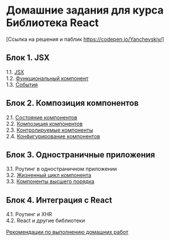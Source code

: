 # Домашние задания для курса Библиотека React

[Ссылка на решения и паблик https://codepen.io/Yanchevskiy/]

## Блок 1. JSX
1.1. [JSX](./jsx/)  
1.2. [Функциональный компонент](./func-component/)  
1.3. [События](./events/)  

## Блок 2. Композиция компонентов
2.1. [Состояние компонентов](./state/)  
2.2. [Композиция компонентов](./composition/)  
2.3. [Контролируемые компоненты](./ctrl-component/)  
2.4. [Конфигурирование компонентов](./typechecking/)

## Блок 3. Одностраничные приложения
3.1. Роутинг в одностраничном приложении  
3.2. [Жизненный цикл компонента](./lifecycle/)  
3.3. [Компоненты высшего порядка](./hoc/)  

## Блок 4. Интеграция с React
4.1. Роутинг и XHR  
4.2. React и другие библиотеки  

[Рекомендации по выполнению домашних работ](recomend.md)
